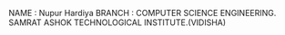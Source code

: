 NAME : Nupur Hardiya
BRANCH : COMPUTER SCIENCE ENGINEERING.
SAMRAT ASHOK TECHNOLOGICAL INSTITUTE.(VIDISHA)
